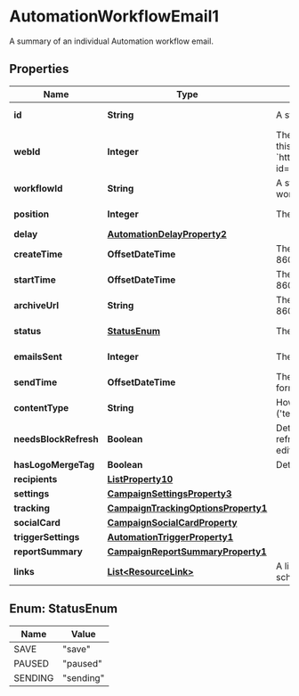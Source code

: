 

# AutomationWorkflowEmail1

A summary of an individual Automation workflow email.

## Properties

| Name | Type | Description | Notes |
|------------ | ------------- | ------------- | -------------|
|**id** | **String** | A string that uniquely identifies the Automation email. |  [optional] [readonly] |
|**webId** | **Integer** | The ID used in the Mailchimp web application. View this automation in your Mailchimp account at &#x60;https://{dc}.admin.mailchimp.com/campaigns/show/?id&#x3D;{web_id}&#x60;. |  [optional] [readonly] |
|**workflowId** | **String** | A string that uniquely identifies an Automation workflow. |  [optional] [readonly] |
|**position** | **Integer** | The position of an Automation email in a workflow. |  [optional] [readonly] |
|**delay** | [**AutomationDelayProperty2**](AutomationDelayProperty2.md) |  |  [optional] |
|**createTime** | **OffsetDateTime** | The date and time the campaign was created in ISO 8601 format. |  [optional] [readonly] |
|**startTime** | **OffsetDateTime** | The date and time the campaign was started in ISO 8601 format. |  [optional] [readonly] |
|**archiveUrl** | **String** | The link to the campaign&#39;s archive version in ISO 8601 format. |  [optional] [readonly] |
|**status** | [**StatusEnum**](#StatusEnum) | The current status of the campaign. |  [optional] [readonly] |
|**emailsSent** | **Integer** | The total number of emails sent for this campaign. |  [optional] [readonly] |
|**sendTime** | **OffsetDateTime** |  The date and time a campaign was sent in ISO 8601 format |  [optional] [readonly] |
|**contentType** | **String** | How the campaign&#39;s content is put together (&#39;template&#39;, &#39;drag_and_drop&#39;, &#39;html&#39;, &#39;url&#39;). |  [optional] [readonly] |
|**needsBlockRefresh** | **Boolean** | Determines if the automation email needs its blocks refreshed by opening the web-based campaign editor. |  [optional] [readonly] |
|**hasLogoMergeTag** | **Boolean** | Determines if the campaign contains the *|BRAND:LOGO|* merge tag. |  [optional] [readonly] |
|**recipients** | [**ListProperty10**](ListProperty10.md) |  |  [optional] |
|**settings** | [**CampaignSettingsProperty3**](CampaignSettingsProperty3.md) |  |  [optional] |
|**tracking** | [**CampaignTrackingOptionsProperty1**](CampaignTrackingOptionsProperty1.md) |  |  [optional] |
|**socialCard** | [**CampaignSocialCardProperty**](CampaignSocialCardProperty.md) |  |  [optional] |
|**triggerSettings** | [**AutomationTriggerProperty1**](AutomationTriggerProperty1.md) |  |  [optional] |
|**reportSummary** | [**CampaignReportSummaryProperty1**](CampaignReportSummaryProperty1.md) |  |  [optional] |
|**links** | [**List&lt;ResourceLink&gt;**](ResourceLink.md) | A list of link types and descriptions for the API schema documents. |  [optional] [readonly] |



## Enum: StatusEnum

| Name | Value |
|---- | -----|
| SAVE | &quot;save&quot; |
| PAUSED | &quot;paused&quot; |
| SENDING | &quot;sending&quot; |




